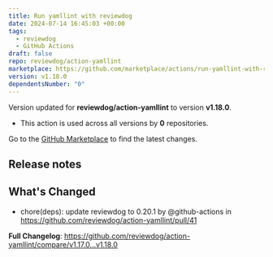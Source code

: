 ```yaml
---
title: Run yamllint with reviewdog
date: 2024-07-14 16:45:03 +00:00
tags:
  - reviewdog
  - GitHub Actions
draft: false
repo: reviewdog/action-yamllint
marketplace: https://github.com/marketplace/actions/run-yamllint-with-reviewdog
version: v1.18.0
dependentsNumber: "0"
---
```



Version updated for **reviewdog/action-yamllint** to version **v1.18.0**.
- This action is used across all versions by **0** repositories.

Go to the [GitHub Marketplace](https://github.com/marketplace/actions/run-yamllint-with-reviewdog) to find the latest changes.

## Release notes

## What's Changed
* chore(deps): update reviewdog to 0.20.1 by @github-actions in https://github.com/reviewdog/action-yamllint/pull/41


**Full Changelog**: https://github.com/reviewdog/action-yamllint/compare/v1.17.0...v1.18.0
